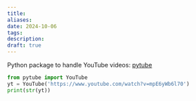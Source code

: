 ```yaml
---
title: 
aliases: 
date: 2024-10-06
tags: 
description:
draft: true
---
```


Python package to handle YouTube videos: [pytube](https://pytube.io/en/latest/)

```python
from pytube import YouTube
yt = YouTube('https://www.youtube.com/watch?v=mpE6yWb6l70')
print(str(yt))
```


